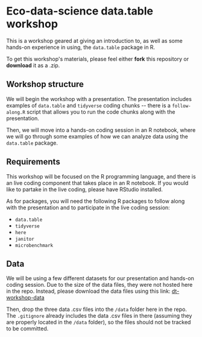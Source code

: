 # Eco-data-science data.table workshop

This is a workshop geared at giving an introduction to, as well as some hands-on experience in using, the ``data.table`` package in R.

To get this workshop's materials, please feel either **fork** this repository or **download** it as a .zip.

## Workshop structure

We will begin the workshop with a presentation. The presentation includes examples of ``data.table`` and ``tidyverse`` coding chunks -- there is a ``follow-along.R`` script that allows you to run the code chunks along with the presentation.

Then, we will move into a hands-on coding session in an R notebook, where we will go through some examples of how we can analyze data using the ``data.table`` package.

## Requirements

This workshop will be focused on the R programming language, and there is an live coding component that takes place in an R notebook. If you would like to partake in the live coding, please have RStudio installed.

As for packages, you will need the following R packages to follow along with the presentation and to participate in the live coding session:
  * `data.table`
  * `tidyverse`
  * `here`
  * `janitor`
  * `microbenchmark`
  
## Data
  
We will be using a few different datasets for our presentation and hands-on coding session. Due to the size of the data files, they were not hosted here in the repo. Instead, please download the data files using this link: [dt-workshop-data](https://drive.google.com/drive/folders/1QGHJ-HkCxHyuj5axptNkPYkLmyF8kygS?usp=sharing)

Then, drop the three data .csv files into the ``/data`` folder here in the repo. The ``.gitignore`` already includes the data .csv files in there (assuming they are properly located in the ``/data`` folder), so the files should not be tracked to be committed.
